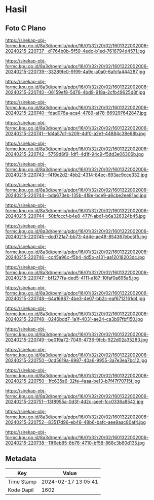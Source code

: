 # Hasil

## Foto C Plano

https://sirekap-obj-formc.kpu.go.id/8a3d/pemilu/pdpr/16/01/32/20/02/1601322002006-20240215-220737--d1764b0b-5f59-4edc-b1ed-7616794d4571.jpg

https://sirekap-obj-formc.kpu.go.id/8a3d/pemilu/pdpr/16/01/32/20/02/1601322002006-20240215-220739--33289fe0-9f99-4a9c-a0a0-6afcfa444287.jpg

https://sirekap-obj-formc.kpu.go.id/8a3d/pemilu/pdpr/16/01/32/20/02/1601322002006-20240215-220740--06159ef8-5d76-4bd9-918a-2cfb49625d8f.jpg

https://sirekap-obj-formc.kpu.go.id/8a3d/pemilu/pdpr/16/01/32/20/02/1601322002006-20240215-220740--fdad076a-aca4-4789-af78-669297642847.jpg

https://sirekap-obj-formc.kpu.go.id/8a3d/pemilu/pdpr/16/01/32/20/02/1601322002006-20240215-220741--1d4a57d1-b209-4df0-a2e1-44884c38e68b.jpg

https://sirekap-obj-formc.kpu.go.id/8a3d/pemilu/pdpr/16/01/32/20/02/1601322002006-20240215-220742--5759d6f9-1df1-4d1f-94c9-f5dd3e06306b.jpg

https://sirekap-obj-formc.kpu.go.id/8a3d/pemilu/pdpr/16/01/32/20/02/1601322002006-20240215-220743--f419e2d2-4bb2-4314-84ec-693ac9cce332.jpg

https://sirekap-obj-formc.kpu.go.id/8a3d/pemilu/pdpr/16/01/32/20/02/1601322002006-20240215-220744--bda673eb-135b-418e-bce9-a6cbe2ee81ad.jpg

https://sirekap-obj-formc.kpu.go.id/8a3d/pemilu/pdpr/16/01/32/20/02/1601322002006-20240215-220744--50bfcccf-b4e8-477f-abd1-b6a326324b45.jpg

https://sirekap-obj-formc.kpu.go.id/8a3d/pemilu/pdpr/16/01/32/20/02/1601322002006-20240215-220745--dcd721a7-bb73-4d4e-ae48-854367ebc5f5.jpg

https://sirekap-obj-formc.kpu.go.id/8a3d/pemilu/pdpr/16/01/32/20/02/1601322002006-20240215-220746--cc45a96c-f5b4-4d5b-a131-aa12018203dc.jpg

https://sirekap-obj-formc.kpu.go.id/8a3d/pemilu/pdpr/16/01/32/20/02/1601322002006-20240215-220747--bf1277fa-ded5-4111-a187-10faf0a695a5.jpg

https://sirekap-obj-formc.kpu.go.id/8a3d/pemilu/pdpr/16/01/32/20/02/1601322002006-20240215-220748--64a16987-4be3-4e07-bb2c-eaf6712161d4.jpg

https://sirekap-obj-formc.kpu.go.id/8a3d/pemilu/pdpr/16/01/32/20/02/1601322002006-20240215-220748--0246bdd7-1a1f-4031-ae24-ca3b97fbf150.jpg

https://sirekap-obj-formc.kpu.go.id/8a3d/pemilu/pdpr/16/01/32/20/02/1601322002006-20240215-220749--be019a72-7049-4736-9fcb-922d02a35283.jpg

https://sirekap-obj-formc.kpu.go.id/8a3d/pemilu/pdpr/16/01/32/20/02/1601322002006-20240215-220750--0cd5619a-6987-40a6-9955-3a7e3ea7bc12.jpg

https://sirekap-obj-formc.kpu.go.id/8a3d/pemilu/pdpr/16/01/32/20/02/1601322002006-20240215-220750--1fc635a6-32fe-4aaa-be13-b7f47f70715f.jpg

https://sirekap-obj-formc.kpu.go.id/8a3d/pemilu/pdpr/16/01/32/20/02/1601322002006-20240215-220751--13f8955a-0d3f-4d2c-aeef-fcc0336a8542.jpg

https://sirekap-obj-formc.kpu.go.id/8a3d/pemilu/pdpr/16/01/32/20/02/1601322002006-20240215-220752--83517d96-eb48-48b6-bafc-aee9aac80af4.jpg

https://sirekap-obj-formc.kpu.go.id/8a3d/pemilu/pdpr/16/01/32/20/02/1601322002006-20240215-220738--11f6eb85-8b76-4710-bf58-868c3b60d135.jpg


## Metadata

| Key        | Value               |
| ---------- | ------------------- |
| Time Stamp | 2024-02-17 13:05:41 |
| Kode Dapil | 1602                |



